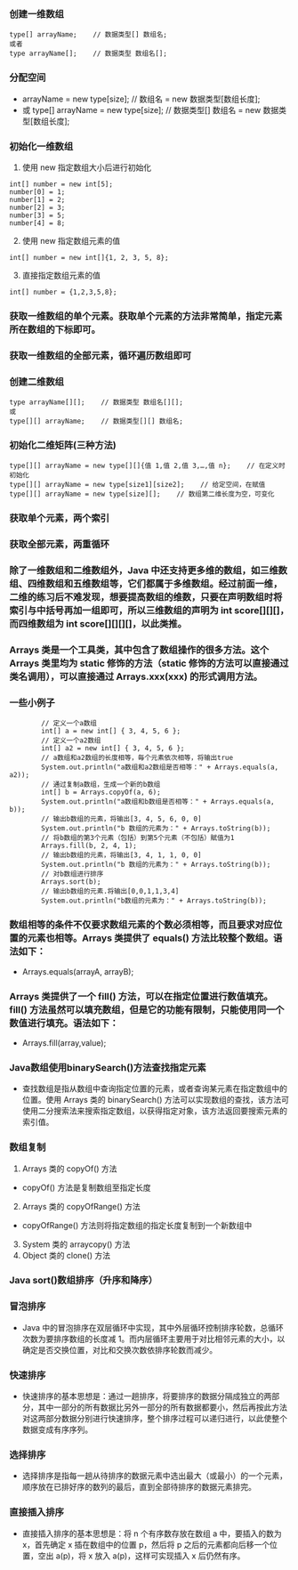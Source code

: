 ### 创建一维数组
```
type[] arrayName;    // 数据类型[] 数组名;
或者
type arrayName[];    // 数据类型 数组名[];
```
### 分配空间
- arrayName = new type[size];    // 数组名 = new 数据类型[数组长度];
- 或 type[] arrayName = new type[size];    // 数据类型[] 数组名 = new 数据类型[数组长度];
### 初始化一维数组
1. 使用 new 指定数组大小后进行初始化
```
int[] number = new int[5];
number[0] = 1;
number[1] = 2;
number[2] = 3;
number[3] = 5;
number[4] = 8;
```
2. 使用 new 指定数组元素的值
```
int[] number = new int[]{1, 2, 3, 5, 8};
```
3. 直接指定数组元素的值
```
int[] number = {1,2,3,5,8};
```
### 获取一维数组的单个元素。获取单个元素的方法非常简单，指定元素所在数组的下标即可。
### 获取一维数组的全部元素，循环遍历数组即可
### 创建二维数组
```
type arrayName[][];    // 数据类型 数组名[][];
或
type[][] arrayName;    // 数据类型[][] 数组名;
```
### 初始化二维矩阵(三种方法)
```
type[][] arrayName = new type[][]{值 1,值 2,值 3,…,值 n};    // 在定义时初始化
type[][] arrayName = new type[size1][size2];    // 给定空间，在赋值
type[][] arrayName = new type[size][];    // 数组第二维长度为空，可变化
```
### 获取单个元素，两个索引
### 获取全部元素，两重循环
### 除了一维数组和二维数组外，Java 中还支持更多维的数组，如三维数组、四维数组和五维数组等，它们都属于多维数组。经过前面一维，二维的练习后不难发现，想要提高数组的维数，只要在声明数组时将索引与中括号再加一组即可，所以三维数组的声明为 int score[][][]，而四维数组为 int score[][][][]，以此类推。
### Arrays 类是一个工具类，其中包含了数组操作的很多方法。这个 Arrays 类里均为 static 修饰的方法（static 修饰的方法可以直接通过类名调用），可以直接通过 Arrays.xxx(xxx) 的形式调用方法。
### 一些小例子
```
        // 定义一个a数组
        int[] a = new int[] { 3, 4, 5, 6 };
        // 定义一个a2数组
        int[] a2 = new int[] { 3, 4, 5, 6 };
        // a数组和a2数组的长度相等，毎个元素依次相等，将输出true
        System.out.println("a数组和a2数组是否相等：" + Arrays.equals(a, a2));
        // 通过复制a数组，生成一个新的b数组
        int[] b = Arrays.copyOf(a, 6);
        System.out.println("a数组和b数组是否相等：" + Arrays.equals(a, b));
        // 输出b数组的元素，将输出[3, 4, 5, 6, 0, 0]
        System.out.println("b 数组的元素为：" + Arrays.toString(b));
        // 将b数组的第3个元素（包括）到第5个元素（不包括）賦值为1
        Arrays.fill(b, 2, 4, 1);
        // 输出b数组的元素，将输出[3, 4, 1, 1, 0, 0]
        System.out.println("b 数组的元素为：" + Arrays.toString(b));
        // 对b数组进行排序
        Arrays.sort(b);
        // 输出b数组的元素.将输出[0,0,1,1,3,4]
        System.out.println("b数组的元素为：" + Arrays.toString(b));
```
### 数组相等的条件不仅要求数组元素的个数必须相等，而且要求对应位置的元素也相等。Arrays 类提供了 equals() 方法比较整个数组。语法如下：
- Arrays.equals(arrayA, arrayB);
### Arrays 类提供了一个 fill() 方法，可以在指定位置进行数值填充。fill() 方法虽然可以填充数组，但是它的功能有限制，只能使用同一个数值进行填充。语法如下：
- Arrays.fill(array,value);
### Java数组使用binarySearch()方法查找指定元素
- 查找数组是指从数组中查询指定位置的元素，或者查询某元素在指定数组中的位置。使用 Arrays 类的 binarySearch() 方法可以实现数组的查找，该方法可使用二分搜索法来搜索指定数组，以获得指定对象，该方法返回要搜索元素的索引值。
### 数组复制
1. Arrays 类的 copyOf() 方法
- copyOf() 方法是复制数组至指定长度
2. Arrays 类的 copyOfRange() 方法
- copyOfRange() 方法则将指定数组的指定长度复制到一个新数组中
3. System 类的 arraycopy() 方法
4. Object 类的 clone() 方法
### Java sort()数组排序（升序和降序）
### 冒泡排序
- Java 中的冒泡排序在双层循环中实现，其中外层循环控制排序轮数，总循环次数为要排序数组的长度减 1。而内层循环主要用于对比相邻元素的大小，以确定是否交换位置，对比和交换次数依排序轮数而减少。
### 快速排序
- 快速排序的基本思想是：通过一趟排序，将要排序的数据分隔成独立的两部分，其中一部分的所有数据比另外一部分的所有数据都要小，然后再按此方法对这两部分数据分别进行快速排序，整个排序过程可以递归进行，以此使整个数据变成有序序列。
### 选择排序
- 选择排序是指每一趟从待排序的数据元素中选出最大（或最小）的一个元素，顺序放在已排好序的数列的最后，直到全部待排序的数据元素排完。
### 直接插入排序
- 直接插入排序的基本思想是：将 n 个有序数存放在数组 a 中，要插入的数为 x，首先确定 x 插在数组中的位置 p，然后将 p 之后的元素都向后移一个位置，空出 a(p)，将 x 放入 a(p)，这样可实现插入 x 后仍然有序。
